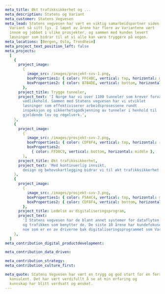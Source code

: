 ```yaml
---
meta_title: Økt trafikksikkerhet og ...
meta_description: Statens og Variant
meta_customer: Statens Vegvesen
meta_lead: Statens vegvesen har vært en viktig samarbeidspartner siden
  Variant så sitt lys. I løpet av årene har flere av Variantene vært
  innom og jobbet i ulike prosjekter, og sammen med kunden levert
  løsninger som bidrar til at vi alle kan være tryggere på vegen.
meta_locations: [Bergen, Oslo, Trondheim]
meta_project_text_position_left: false
meta_projects:
  [
    {
      project_image:
        {
          image_src: /images/prosjekt-svv-1.png,
          boxProperties1: { color: FFC4BC, vertical: top, horizontal: middle },
          boxProperties2: { color: B7B4DE, vertical: bottom, horizontal: left },
        },
      project_title: Trygge tunneler,
      project_text: 'I Norge har vi over 1100 tunneler som krever forvaltning og
        vedlikehold. Sammen med Statens vegvesen har vi utviklet
        løsninger som effektiviserer arbeidsprosessene rundt
        inspeksjon og sikkerhetsgodkjenning av tunneler i henhold til
        gjeldende lov og regelverk.',
    },
    {
      project_image:
        {
          image_src: /images/prosjekt-svv-2.png,
          boxProperties1: { color: CDF8F4, vertical: top, horizontal: right },
          boxProperties2:
            { color: FFD0C9, vertical: bottom, horizontal: middle },
        },
      project_title: Økt trafikksikkerhet,
      project_text: 'Med kontinuerlig innsikt,
        design og behovskartlegging bidrar vi til økt trafikksikkerhet ved å utvikle nye støtteverktøy for gjennomføring og oppfølging av Trafikksikkerhetsinspeksjoner.',
    },
    {
      project_image:
        {
          image_src: /images/prosjekt-svv-3.png,
          boxProperties1: { color: F5A4C4, vertical: top, horizontal: middle },
          boxProperties2: { color: CDF8F4, vertical: bottom, horizontal: left },
        },
      project_title: Ledelse av digitaliseringsprogram,
      project_text:
        'I Statens vegvesen har de blant annet systemer for dataflyten vedrørende både veiene i seg selv,
        og trafikken som benytter de. De siste 10 årene har kundefokuset økt kraftig både i samfunnet forøvrig og i Statens vegvesen,
        noe som er en av driverne bak digitaliseringsprogrammet som Variant er involvert i. Vi bistår kunden med å se på nye teknologiske muligheter og krav i en verden hvor kjøretøyet i større grad er både konsument og leverandør av data. Utviklingen i førerstøtte i bil er forventet å bidra vesentlig til blant annet vegvesenets nullvisjon for drepte og hardt skadde i trafikken. Programmet som vi i Variant er med på å lede rammer inn en rekke utviklingstiltak som skal sette vegvesenet i bedre stand til å levere den digitale veien.',
    },
  ]
meta_contribution_digital_productdevelopment:

meta_contribution_data_driven:

meta_contribution_strategy:
meta_contribution_culture_first:

meta_quote: Statens Vegvesen har vært en trygg og god start for en fersk
  konsulent. Det har vært verdifullt å se at min erfaring og
  kunnskap har blitt verdsatt og ønsket.
---
```

